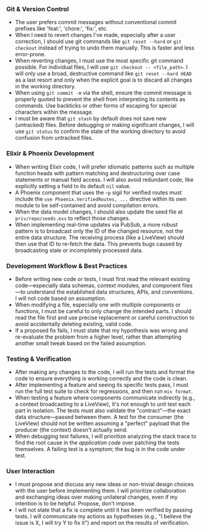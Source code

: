 ### Git & Version Control

- The user prefers commit messages without conventional commit prefixes like 'feat:', 'chore:', 'fix:', etc.
- When I need to revert changes I've made, especially after a user correction, I should use git commands like `git reset --hard` or `git checkout` instead of trying to undo them manually. This is faster and less error-prone.
- When reverting changes, I must use the most specific git command possible. For individual files, I will use `git checkout -- <file_path>`. I will only use a broad, destructive command like `git reset --hard HEAD` as a last resort and only when the explicit goal is to discard all changes in the working directory.
- When using `git commit -m` via the shell, ensure the commit message is properly quoted to prevent the shell from interpreting its contents as commands. Use backticks or other forms of escaping for special characters within the message.
- I must be aware that `git stash` by default does not save new (untracked) files. Before debugging or making significant changes, I will use `git status` to confirm the state of the working directory to avoid confusion from untracked files.

### Elixir & Phoenix Development

- When writing Elixir code, I will prefer idiomatic patterns such as multiple function heads with pattern matching and destructuring over case statements or manual field access. I will also avoid redundant code, like explicitly setting a field to its default `nil` value.
- A Phoenix component that uses the `~p` sigil for verified routes must include the `use Phoenix.VerifiedRoutes, ...` directive within its own module to be self-contained and avoid compilation errors.
- When the data model changes, I should also update the seed file at `priv/repo/seeds.exs` to reflect those changes.
- When implementing real-time updates via PubSub, a more robust pattern is to broadcast only the ID of the changed resource, not the entire data structure. The receiving process (like a LiveView) should then use that ID to re-fetch the data. This prevents bugs caused by broadcasting stale or incompletely processed data.

### Development Workflow & Best Practices

- Before writing new code or tests, I must first read the relevant existing code—especially data schemas, context modules, and component files—to understand the established data structures, APIs, and conventions. I will not code based on assumption.
- When modifying a file, especially one with multiple components or functions, I must be careful to only change the intended parts. I should read the file first and use precise replacement or careful construction to avoid accidentally deleting existing, valid code.
- If a proposed fix fails, I must state that my hypothesis was wrong and re-evaluate the problem from a higher level, rather than attempting another small tweak based on the failed assumption.

### Testing & Verification

- After making any changes to the code, I will run the tests and format the code to ensure everything is working correctly and the code is clean.
- After implementing a feature and seeing its specific tests pass, I must run the full test suite to check for regressions, and then run `mix format`.
- When testing a feature where components communicate indirectly (e.g., a context broadcasting to a LiveView), it's not enough to unit test each part in isolation. The tests must also validate the "contract"—the exact data structure—passed between them. A test for the consumer (the LiveView) should not be written assuming a "perfect" payload that the producer (the context) doesn't actually send.
- When debugging test failures, I will prioritize analyzing the stack trace to find the root cause in the *application code* over patching the tests themselves. A failing test is a symptom; the bug is in the code under test.

### User Interaction

- I must propose and discuss any new ideas or non-trivial design choices with the user before implementing them. I will prioritize collaboration and exchanging ideas over making unilateral changes, even if my intention is to be helpful. Propose, don't impose.
- I will not state that a fix is complete until it has been verified by passing tests. I will communicate my actions as hypotheses (e.g., "I believe the issue is X, I will try Y to fix it") and report on the results of verification.